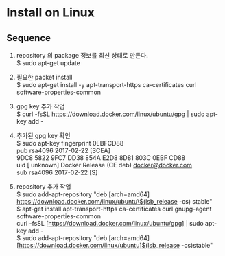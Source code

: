 # Install on Linux

## Sequence
1. repository 의 package 정보를 최신 상태로 만든다.<br>
$ sudo apt-get update
2. 필요한 packet install<br>
$ sudo apt-get install -y apt-transport-https ca-certificates curl software-properties-common
3. gpg key 추가 작업<br>
$ curl -fsSL https://download.docker.com/linux/ubuntu/gpg | sudo apt-key add -
1. 추가된 gpg key 확인<br>
$ sudo apt-key fingerprint 0EBFCD88 <br>
pub rsa4096 2017-02-22 [SCEA]<br>
9DC8 5822 9FC7 DD38 854A E2D8 8D81 803C 0EBF CD88<br>
uid [ unknown] Docker Release (CE deb) docker@docker.com<br>
sub rsa4096 2017-02-22 [S]

1. repository 추가 작업<br>
    $ sudo add-apt-repository "deb \[arch=amd64\] https://download.docker.com/linux/ubuntu\$(lsb_release -cs) stable"<br>
    $ apt-get install
    apt-transport-https 
    ca-certificates
    curl 
    gnupg-agent 
    software-properties-common<br>
    curl -fsSL [https://download.docker.com/linux/ubuntu/gpg] | sudo apt-key add -<br>
    \$ sudo add-apt-repository "deb [arch=amd64] [https://download.docker.com/linux/ubuntu]$(lsb_release -cs)stable"